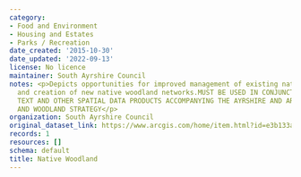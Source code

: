 ```yaml
---
category:
- Food and Environment
- Housing and Estates
- Parks / Recreation
date_created: '2015-10-30'
date_updated: '2022-09-13'
license: No licence
maintainer: South Ayrshire Council
notes: <p>Depicts opportunities for improved management of existing native woodlands,
  and creation of new native woodland networks.MUST BE USED IN CONJUNCTION WITH THE
  TEXT AND OTHER SPATIAL DATA PRODUCTS ACCOMPANYING THE AYRSHIRE AND ARRAN FORESTRY
  AND WOODLAND STRATEGY</p>
organization: South Ayrshire Council
original_dataset_link: https://www.arcgis.com/home/item.html?id=e3b133a049904c1bb64199218198d939
records: 1
resources: []
schema: default
title: Native Woodland
---
```

